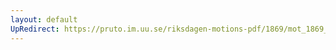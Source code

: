 ```yaml
---
layout: default
UpRedirect: https://pruto.im.uu.se/riksdagen-motions-pdf/1869/mot_1869__fk__29/mot_1869__fk__29-003.pdf
---
```

